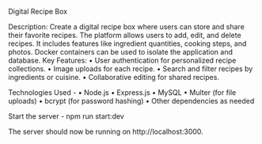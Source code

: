 Digital Recipe Box

Description: Create a digital recipe box where users can store and share their favorite recipes. The platform allows users to add, edit, and delete recipes. It includes features like ingredient quantities, cooking steps, and photos. Docker containers can be used to isolate the application and database.
Key Features:
•	User authentication for personalized recipe collections.
•	Image uploads for each recipe.
•	Search and filter recipes by ingredients or cuisine.
•	Collaborative editing for shared recipes.


Technologies Used -
•	Node.js
•	Express.js
•	MySQL
•	Multer (for file uploads)
•	bcrypt (for password hashing)
•	Other dependencies as needed


Start the server - npm run start:dev

The server should now be running on http://localhost:3000.
